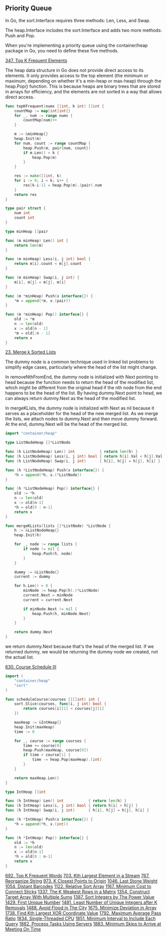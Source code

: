 ##  Priority Queue

In Go, the sort.Interface requires three methods: Len, Less, and Swap.

The heap.Interface includes the sort.Interface and adds two more methods: Push and Pop.

When you're implementing a priority queue using the container/heap package in Go, you need to define these five methods.

[347. Top K Frequent Elements](https://leetcode.com/problems/top-k-frequent-elements/)

The heap data structure in Go does not provide direct access to its elements. It only provides access to the top element (the minimum or maximum, depending on whether it's a min-heap or max-heap) through the heap.Pop() function. This is because heaps are binary trees that are stored in arrays for efficiency, and the elements are not sorted in a way that allows direct access.

```go
func topKFrequent(nums []int, k int) []int {
    countMap := map[int]int{}
    for _, num := range nums {
        countMap[num]++
    }

    m := &minHeap{}
    heap.Init(m)
    for num, count := range countMap {
        heap.Push(m, pair{num, count})
        if m.Len() > k {
            heap.Pop(m)
        }
    }

    res := make([]int, k)
    for i := 0; i < k; i++ {
        res[k-i-1] = heap.Pop(m).(pair).num
    }
    return res
}

type pair struct {
    num int
    count int
}

type minHeap []pair

func (m minHeap) Len() int {
    return len(m)
}

func (m minHeap) Less(i, j int) bool {
    return m[i].count < m[j].count
}

func (m minHeap) Swap(i, j int) {
    m[i], m[j] = m[j], m[i]
}

func (m *minHeap) Push(x interface{}) {
    *m = append(*m, x.(pair))
}

func (m *minHeap) Pop() interface{} {
    old := *m
    n := len(old)
    x := old[n - 1]
    *m = old[:n - 1]
    return x
}
```

[23. Merge k Sorted Lists](https://leetcode.com/problems/merge-k-sorted-lists/description/)

The dummy node is a common technique used in linked list problems to simplify edge cases, particularly where the head of the list might change.

In removeNthFromEnd, the dummy node is initialized with Next pointing to head because the function needs to return the head of the modified list, which might be different from the original head if the nth node from the end happens to be the head of the list. By having dummy.Next point to head, we can always return dummy.Next as the head of the modified list.

In mergeKLists, the dummy node is initialized with Next as nil because it serves as a placeholder for the head of the new merged list. As we merge the lists, we attach nodes to dummy.Next and then move dummy forward. At the end, dummy.Next will be the head of the merged list.

```go
import "container/heap"

type ListNodeHeap []*ListNode

func (h ListNodeHeap) Len() int           { return len(h) }
func (h ListNodeHeap) Less(i, j int) bool { return h[i].Val < h[j].Val }
func (h ListNodeHeap) Swap(i, j int)      { h[i], h[j] = h[j], h[i] }

func (h *ListNodeHeap) Push(x interface{}) {
    *h = append(*h, x.(*ListNode))
}

func (h *ListNodeHeap) Pop() interface{} {
    old := *h
    n := len(old)
    x := old[n-1]
    *h = old[0 : n-1]
    return x
}

func mergeKLists(lists []*ListNode) *ListNode {
    h := &ListNodeHeap{}
    heap.Init(h)

    for _, node := range lists {
        if node != nil {
            heap.Push(h, node)
        }
    }

    dummy := &ListNode{}
    current := dummy

    for h.Len() > 0 {
        minNode := heap.Pop(h).(*ListNode)
        current.Next = minNode
        current = current.Next

        if minNode.Next != nil {
            heap.Push(h, minNode.Next)
        }
    }

    return dummy.Next
}
```

we return dummy.Next because that's the head of the merged list. If we returned dummy, we would be returning the dummy node we created, not the actual list.

[630. Course Schedule III](https://leetcode.com/problems/course-schedule-iii/description/)

```go
import (
    "container/heap"
    "sort"
)

func scheduleCourse(courses [][]int) int {
    sort.Slice(courses, func(i, j int) bool {
        return courses[i][1] < courses[j][1]
    })

    maxHeap := &IntHeap{}
    heap.Init(maxHeap)
    time := 0

    for _, course := range courses {
        time += course[0]
        heap.Push(maxHeap, course[0])
        if time > course[1] {
            time -= heap.Pop(maxHeap).(int)
        }
    }

    return maxHeap.Len()
}

type IntHeap []int

func (h IntHeap) Len() int           { return len(h) }
func (h IntHeap) Less(i, j int) bool { return h[i] > h[j] }
func (h IntHeap) Swap(i, j int)      { h[i], h[j] = h[j], h[i] }

func (h *IntHeap) Push(x interface{}) {
    *h = append(*h, x.(int))
}

func (h *IntHeap) Pop() interface{} {
    old := *h
    n := len(old)
    x := old[n-1]
    *h = old[0 : n-1]
    return x
}
```


[692. Top K Frequent Words](https://leetcode.com/problems/top-k-frequent-words/)
[703. Kth Largest Element in a Stream](https://leetcode.com/problems/kth-largest-element-in-a-stream/)
[767. Reorganize String](https://leetcode.com/problems/reorganize-string/)
[973. K Closest Points to Origin](https://leetcode.com/problems/k-closest-points-to-origin/)
[1046. Last Stone Weight](https://leetcode.com/problems/last-stone-weight/)
[1054. Distant Barcodes](https://leetcode.com/problems/distant-barcodes/)
[1122. Relative Sort Array](https://leetcode.com/problems/relative-sort-array/)
[1167. Minimum Cost to Connect Sticks](https://leetcode.com/problems/minimum-cost-to-connect-sticks/)
[1337. The K Weakest Rows in a Matrix](https://leetcode.com/problems/the-k-weakest-rows-in-a-matrix/)
[1354. Construct Target Array With Multiple Sums](https://leetcode.com/problems/construct-target-array-with-multiple-sums/)
[1387. Sort Integers by The Power Value](https://leetcode.com/problems/sort-integers-by-the-power-value/)
[1429. First Unique Number](https://leetcode.com/problems/first-unique-number/)
[1481. Least Number of Unique Integers after K Removals](https://leetcode.com/problems/least-number-of-unique-integers-after-k-removals/)
[1488. Avoid Flood in The City](https://leetcode.com/problems/avoid-flood-in-the-city/)
[1675. Minimize Deviation in Array](https://leetcode.com/problems/minimize-deviation-in-array/)
[1738. Find Kth Largest XOR Coordinate Value](https://leetcode.com/problems/find-kth-largest-xor-coordinate-value/)
[1792. Maximum Average Pass Ratio](https://leetcode.com/problems/maximum-average-pass-ratio/)
[1834. Single-Threaded CPU](https://leetcode.com/problems/single-threaded-cpu/)
[1851. Minimum Interval to Include Each Query](https://leetcode.com/problems/minimum-interval-to-include-each-query/)
[1882. Process Tasks Using Servers](https://leetcode.com/problems/process-tasks-using-servers/)
[1883. Minimum Skips to Arrive at Meeting On Time](https://leetcode.com/problems/minimum-skips)